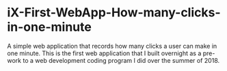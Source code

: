 # iX-First-WebApp-How-many-clicks-in-one-minute
A simple web application that records how many clicks a user can make in one minute.
This is the first web application that I built overnight as a pre-work to a web development coding program I did over the summer of 2018.



